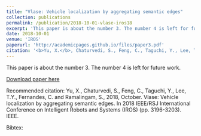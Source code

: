 ```yaml
---
title: "Vlase: Vehicle localization by aggregating semantic edges"
collection: publications
permalink: /publication/2018-10-01-vlase-iros18
excerpt: 'This paper is about the number 3. The number 4 is left for future work.'
date: 2018-10-01
venue: 'IROS'
paperurl: 'http://academicpages.github.io/files/paper3.pdf'
citation: '<b>Yu, X.</b>, Chaturvedi, S., Feng, C., Taguchi, Y., Lee, T.Y., Fernandes, C. and Ramalingam, S., 2018, October. Vlase: Vehicle localization by aggregating semantic edges. In 2018 IEEE/RSJ International Conference on Intelligent Robots and Systems (IROS) (pp. 3196-3203). IEEE.'
---
```

This paper is about the number 3. The number 4 is left for future work.

[Download paper here](http://yuxwind.github.io/files/vlase-iros2018.pdf)

Recommended citation:  Yu, X., Chaturvedi, S., Feng, C., Taguchi, Y., Lee, T.Y., Fernandes, C. and Ramalingam, S., 2018, October. Vlase: Vehicle localization by aggregating semantic edges. In 2018 IEEE/RSJ International Conference on Intelligent Robots and Systems (IROS) (pp. 3196-3203). IEEE.


Bibtex:

<code>

</code>
